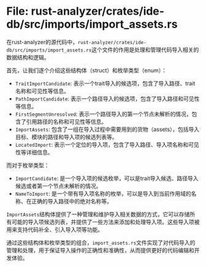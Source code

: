 # File: rust-analyzer/crates/ide-db/src/imports/import_assets.rs

在rust-analyzer的源代码中，`rust-analyzer/crates/ide-db/src/imports/import_assets.rs`这个文件的作用是处理和管理代码导入相关的数据结构和逻辑。

首先，让我们逐个介绍这些结构体（struct）和枚举类型（enum）：

- `TraitImportCandidate`: 表示一个trait导入的候选项，包含了导入路径、trait名称和可见性等信息。
- `PathImportCandidate`: 表示一个路径导入的候选项，包含了导入路径和可见性等信息。
- `FirstSegmentUnresolved`: 表示一个路径导入的第一个节点未解析的情况，包含了引用路径的名称和可见性等信息。
- `ImportAssets`: 包含了一组在导入过程中需要用到的货物（assets），包括导入目标、模块的路径和导入项的候选列表等。
- `LocatedImport`: 表示一个定位的导入项，包含了导入路径、导入项名称和可见性等详细信息。

而对于枚举类型：

- `ImportCandidate`: 是一个导入项的候选枚举，可以是trait导入候选、路径导入候选或者第一个节点未解析的情况。
- `NameToImport`: 是一个带有导入项名称的枚举，可以是导入到当前作用域的名称、在正确的导入路径中的绝对名称等。

`ImportAssets`结构体提供了一种管理和维护导入相关数据的方式，它可以存储所有可能的导入项候选列表，并提供了一些方法来添加和处理导入项。这些导入项被用来支持代码补全、引入导入项等功能。

通过这些结构体和枚举类型的组合，`import_assets.rs`文件实现了对代码导入的管理和处理，用于保证导入操作的正确性和准确性，从而提供更好的代码编辑和开发体验。

